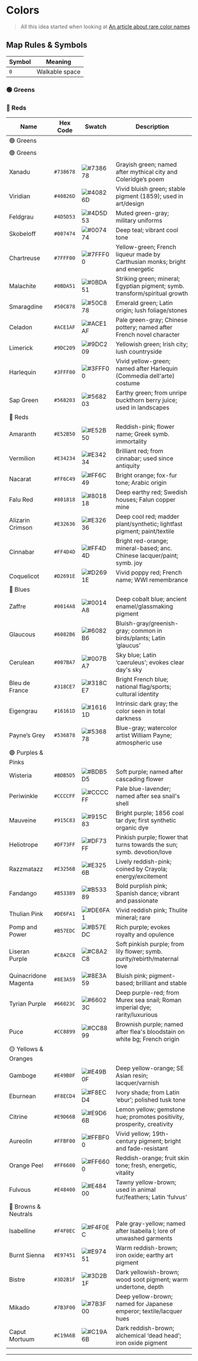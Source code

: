 
# Colors

> All this idea started when looking at [An article about rare color names]()

## **Map Rules & Symbols**
| Symbol | Meaning |
|--------|---------|
| `0` | Walkable space |


### **🟢 Greens**
### **🔴 Reds**


| Name | Hex Code | Swatch | Description |
|------|----------|--------|-------------|
| 🟢 Greens |  |  |  |
| 🟢 Greens |
| Xanadu | `#738678` | ![#738678](https://placehold.co/15x15/738678/738678.png) | Grayish green; named after mythical city and Coleridge’s poem |
| Viridian | `#40826D` | ![#40826D](https://placehold.co/15x15/40826D/40826D.png) | Vivid bluish green; stable pigment (1859); used in art/design |
| Feldgrau | `#4D5D53` | ![#4D5D53](https://placehold.co/15x15/4D5D53/4D5D53.png) | Muted green-gray; military uniforms |
| Skobeloff | `#007474` | ![#007474](https://placehold.co/15x15/007474/007474.png) | Deep teal; vibrant cool tone |
| Chartreuse | `#7FFF00` | ![#7FFF00](https://placehold.co/15x15/7FFF00/7FFF00.png) | Yellow-green; French liqueur made by Carthusian monks; bright and energetic |
| Malachite | `#0BDA51` | ![#0BDA51](https://placehold.co/15x15/0BDA51/0BDA51.png) | Striking green; mineral; Egyptian pigment; symb. transform/spiritual growth |
| Smaragdine | `#50C878` | ![#50C878](https://placehold.co/15x15/50C878/50C878.png) | Emerald green; Latin origin; lush foliage/stones |
| Celadon | `#ACE1AF` | ![#ACE1AF](https://placehold.co/15x15/ACE1AF/ACE1AF.png) | Pale green-gray; Chinese pottery; named after French novel character |
| Limerick | `#9DC209` | ![#9DC209](https://placehold.co/15x15/9DC209/9DC209.png) | Yellowish green; Irish city; lush countryside |
| Harlequin | `#3FFF00` | ![#3FFF00](https://placehold.co/15x15/3FFF00/3FFF00.png) | Vivid yellow-green; named after Harlequin (Commedia dell'arte) costume |
| Sap Green | `#568203` | ![#568203](https://placehold.co/15x15/568203/568203.png) | Earthy green; from unripe buckthorn berry juice; used in landscapes |
| 🔴 Reds |  |  |  |
| Amaranth | `#E52B50` | ![#E52B50](https://placehold.co/15x15/E52B50/E52B50.png) | Reddish-pink; flower name; Greek symb. immortality |
| Vermilion | `#E34234` | ![#E34234](https://placehold.co/15x15/E34234/E34234.png) | Brilliant red; from cinnabar; used since antiquity |
| Nacarat | `#FF6C49` | ![#FF6C49](https://placehold.co/15x15/FF6C49/FF6C49.png) | Bright orange; fox-fur tone; Arabic origin |
| Falu Red | `#801818` | ![#801818](https://placehold.co/15x15/801818/801818.png) | Deep earthy red; Swedish houses; Falun copper mine |
| Alizarin Crimson | `#E32636` | ![#E32636](https://placehold.co/15x15/E32636/E32636.png) | Deep cool red; madder plant/synthetic; lightfast pigment; paint/textile |
| Cinnabar | `#FF4D4D` | ![#FF4D4D](https://placehold.co/15x15/FF4D4D/FF4D4D.png) | Bright red-orange; mineral-based; anc. Chinese lacquer/paint; symb. joy |
| Coquelicot | `#D2691E` | ![#D2691E](https://placehold.co/15x15/D2691E/D2691E.png) | Vivid poppy red; French name; WWI remembrance |
| 🔵 Blues |  |  |  |
| Zaffre | `#0014A8` | ![#0014A8](https://placehold.co/15x15/0014A8/0014A8.png) | Deep cobalt blue; ancient enamel/glassmaking pigment |
| Glaucous | `#6082B6` | ![#6082B6](https://placehold.co/15x15/6082B6/6082B6.png) | Bluish-gray/greenish-gray; common in birds/plants; Latin ‘glaucus’ |
| Cerulean | `#007BA7` | ![#007BA7](https://placehold.co/15x15/007BA7/007BA7.png) | Sky blue; Latin ‘caeruleus’; evokes clear day's sky |
| Bleu de France | `#318CE7` | ![#318CE7](https://placehold.co/15x15/318CE7/318CE7.png) | Bright French blue; national flag/sports; cultural identity |
| Eigengrau | `#16161D` | ![#16161D](https://placehold.co/15x15/16161D/16161D.png) | Intrinsic dark gray; the color seen in total darkness |
| Payne’s Grey | `#536878` | ![#536878](https://placehold.co/15x15/536878/536878.png) | Blue-gray; watercolor artist William Payne; atmospheric use |
| 🟣 Purples & Pinks |  |  |  |
| Wisteria | `#BDB5D5` | ![#BDB5D5](https://placehold.co/15x15/BDB5D5/BDB5D5.png) | Soft purple; named after cascading flower |
| Periwinkle | `#CCCCFF` | ![#CCCCFF](https://placehold.co/15x15/CCCCFF/CCCCFF.png) | Pale blue-lavender; named after sea snail's shell |
| Mauveine | `#915C83` | ![#915C83](https://placehold.co/15x15/915C83/915C83.png) | Bright purple; 1856 coal tar dye; first synthetic organic dye |
| Heliotrope | `#DF73FF` | ![#DF73FF](https://placehold.co/15x15/DF73FF/DF73FF.png) | Pinkish purple; flower that turns towards the sun; symb. devotion/love |
| Razzmatazz | `#E3256B` | ![#E3256B](https://placehold.co/15x15/E3256B/E3256B.png) | Lively reddish-pink; coined by Crayola; energy/excitement |
| Fandango | `#B53389` | ![#B53389](https://placehold.co/15x15/B53389/B53389.png) | Bold purplish pink; Spanish dance; vibrant and passionate |
| Thulian Pink | `#DE6FA1` | ![#DE6FA1](https://placehold.co/15x15/DE6FA1/DE6FA1.png) | Vivid reddish pink; Thulite mineral; rare |
| Pomp and Power | `#B57EDC` | ![#B57EDC](https://placehold.co/15x15/B57EDC/B57EDC.png) | Rich purple; evokes royalty and opulence |
| Liseran Purple | `#C8A2C8` | ![#C8A2C8](https://placehold.co/15x15/C8A2C8/C8A2C8.png) | Soft pinkish purple; from lily flower; symb. purity/rebirth/maternal love |
| Quinacridone Magenta | `#8E3A59` | ![#8E3A59](https://placehold.co/15x15/8E3A59/8E3A59.png) | Bluish pink; pigment-based; brilliant and stable |
| Tyrian Purple | `#66023C` | ![#66023C](https://placehold.co/15x15/66023C/66023C.png) | Deep purple-red; from Murex sea snail; Roman imperial dye; rarity/luxurious |
| Puce | `#CC8899` | ![#CC8899](https://placehold.co/15x15/CC8899/CC8899.png) | Brownish purple; named after flea's bloodstain on white bg; French origin |
| 🟡 Yellows & Oranges |  |  |  |
| Gamboge | `#E49B0F` | ![#E49B0F](https://placehold.co/15x15/E49B0F/E49B0F.png) | Deep yellow-orange; SE Asian resin; lacquer/varnish |
| Eburnean | `#F8ECD4` | ![#F8ECD4](https://placehold.co/15x15/F8ECD4/F8ECD4.png) | Ivory shade; from Latin ‘ebur’; polished tusk tone |
| Citrine | `#E9D66B` | ![#E9D66B](https://placehold.co/15x15/E9D66B/E9D66B.png) | Lemon yellow; gemstone hue; promotes positivity, prosperity, creativity |
| Aureolin | `#FFBF00` | ![#FFBF00](https://placehold.co/15x15/FFBF00/FFBF00.png) | Vivid yellow; 19th-century pigment; bright and fade-resistant |
| Orange Peel | `#FF6600` | ![#FF6600](https://placehold.co/15x15/FF6600/FF6600.png) | Reddish-orange; fruit skin tone; fresh, energetic, vitality |
| Fulvous | `#E48400` | ![#E48400](https://placehold.co/15x15/E48400/E48400.png) | Tawny yellow-brown; used in animal fur/feathers; Latin ‘fulvus’ |
| 🤎 Browns & Neutrals |  |  |  |
| Isabelline | `#F4F0EC` | ![#F4F0EC](https://placehold.co/15x15/F4F0EC/F4F0EC.png) | Pale gray-yellow; named after Isabella I; lore of unwashed garments |
| Burnt Sienna | `#E97451` | ![#E97451](https://placehold.co/15x15/E97451/E97451.png) | Warm reddish-brown; iron oxide; earthy art pigment |
| Bistre | `#3D2B1F` | ![#3D2B1F](https://placehold.co/15x15/3D2B1F/3D2B1F.png) | Dark yellowish-brown; wood soot pigment; warm undertone, depth |
| Mikado | `#7B3F00` | ![#7B3F00](https://placehold.co/15x15/7B3F00/7B3F00.png) | Deep yellow-brown; named for Japanese emperor; textile/lacquer hues |
| Caput Mortuum | `#C19A6B` | ![#C19A6B](https://placehold.co/15x15/C19A6B/C19A6B.png) | Dark reddish-brown; alchemical ‘dead head’; iron oxide pigment |



---
<!-- 
Xanadu		#738678 – Grayish green; named after mythical city and Coleridge’s poem
Viridian	#40826D – Vivid bluish green; stable pigment (1859); used in art/design
Feldgrau	#4D5D53 – Muted green-gray; military uniforms
Skobeloff	#007474 – Deep teal; vibrant cool tone
Chartreuse	#7FFF00 – Yellow-green; French liqueur made by Carthusian monks; bright and energetic
Malachite	#0BDA51 – Striking green; mineral; Egyptian pigment; symb. transform/spiritual growth
Smaragdine	#50C878 – Emerald green; Latin origin; lush foliage/stones
Celadon	#ACE1AF – Pale green-gray; Chinese pottery; named after French novel character
Limerick	#9DC209 – Yellowish green; Irish city; lush countryside
Harlequin	#3FFF00 – Vivid yellow-green; named after Harlequin (Commedia dell'arte) costume
Sap Green	#568203 – Earthy green; from unripe buckthorn berry juice; used in landscapes


🔴 Reds
Amaranth	#E52B50 – Reddish-pink; flower name; Greek symb. immortality
Vermilion	#E34234 – Brilliant red; from cinnabar; used since antiquity
Nacarat	#FF6C49 – Bright orange; fox-fur tone; Arabic origin
Falu Red	#801818 – Deep earthy red; Swedish houses; Falun copper mine
Alizarin Crimson	#E32636 – Deep cool red; madder plant/synthetic; lightfast pigment; paint/textile
Cinnabar	#FF4D4D – Bright red-orange; mineral-based; anc. Chinese lacquer/paint; symb. joy
Coquelicot	#D2691E – Vivid poppy red; French name; WWI remembrance


🔵 Blues
Zaffre		#0014A8 – Deep cobalt blue; ancient enamel/glassmaking pigment
Glaucous	#6082B6 – Bluish-gray/greenish-gray; common in birds/plants; Latin ‘glaucus’
Cerulean	#007BA7 – Sky blue; Latin ‘caeruleus’; evokes clear day's sky
Bleu de France	#318CE7 – Bright French blue; national flag/sports; cultural identity
Eigengrau	#16161D – Intrinsic dark gray; the color seen in total darkness
Payne’s Grey	#536878 – Blue-gray; watercolor artist William Payne; atmospheric use


🟣 Purples & Pinks
Wisteria	#BDB5D5 – Soft purple; named after cascading flower
Periwinkle	#CCCCFF – Pale blue-lavender; named after sea snail's shell
Mauveine	#915C83 – Bright purple; 1856 coal tar dye; first synthetic organic dye
Heliotrope	#DF73FF – Pinkish purple; flower that turns towards the sun; symb. devotion/love
Razzmatazz	#E3256B – Lively reddish-pink; coined by Crayola; energy/excitement
Fandango	#B53389 – Bold purplish pink; Spanish dance; vibrant and passionate
Thulian Pink	#DE6FA1 – Vivid reddish pink; Thulite mineral; rare
Pomp and Power	#B57EDC – Rich purple; evokes royalty and opulence
Liseran Purple	#C8A2C8 – Soft pinkish purple; from lily flower; symb. purity/rebirth/maternal love
Quinacridone Magenta	#8E3A59 – Bluish pink; pigment-based; brilliant and stable
Tyrian Purple	#66023C – Deep purple-red; from Murex sea snail; Roman imperial dye; rarity/luxurious
Puce		#CC8899 – Brownish purple; named after flea's bloodstain on white bg; French origin

🟡 Yellows & Oranges
Gamboge	#E49B0F – Deep yellow-orange; SE Asian resin; lacquer/varnish
Eburnean	#F8ECD4 – Ivory shade; from Latin ‘ebur’; polished tusk tone
Citrine		#E9D66B – Lemon yellow; gemstone hue; promotes positivity, prosperity, creativity
Aureolin	#FFBF00 – Vivid yellow; 19th-century pigment; bright and fade-resistant
Orange Peel	#FF6600 – Reddish-orange; fruit skin tone; fresh, energetic, vitality
Fulvous	#E48400 – Tawny yellow-brown; used in animal fur/feathers; Latin ‘fulvus’


🤎 Browns & Neutrals
Isabelline	#F4F0EC – Pale gray-yellow; named after Isabella I; lore of unwashed garments
Burnt Sienna	#E97451 – Warm reddish-brown; iron oxide; earthy art pigment
Bistre		#3D2B1F – Dark yellowish-brown; wood soot pigment; warm undertone, depth
Mikado		#7B3F00 – Deep yellow-brown; named for Japanese emperor; textile/lacquer hues
Caput Mortuum	#C19A6B – Dark reddish-brown; alchemical ‘dead head’; iron oxide pigment 
--> 

